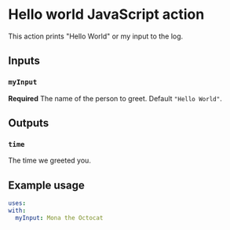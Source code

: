 # Hello world JavaScript action

This action prints "Hello World" or my input to the log.

## Inputs

### `myInput`

**Required** The name of the person to greet. Default `"Hello World"`.

## Outputs

### `time`

The time we greeted you.

## Example usage

```yaml
uses:
with:
  myInput: Mona the Octocat
```
